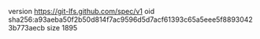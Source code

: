 version https://git-lfs.github.com/spec/v1
oid sha256:a93aeba50f2b50d814f7ac9596d5d7acf61393c65a5eee5f88930423b773aecb
size 1895

